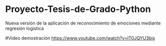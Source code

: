 # Proyecto-Tesis-de-Grado-Python
Nueva versión de la aplicación de reconocimiento de emociones mediante regresión logística

#Video demostración
https://www.youtube.com/watch?v=IT0JQYU3bjs

